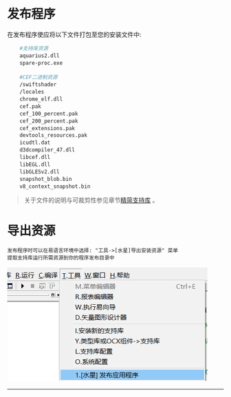 # 发布程序
在发布程序使应将以下文件打包至您的安装文件中:
```bash
    #支持库资源
    aquarius2.dll
    spare-proc.exe

    #CEF二进制资源
    /swiftshader
    /locales
    chrome_elf.dll
    cef.pak
    cef_100_percent.pak
    cef_200_percent.pak
    cef_extensions.pak
    devtools_resources.pak
    icudtl.dat
    d3dcompiler_47.dll
    libcef.dll
    libEGL.dll
    libGLESv2.dll
    snapshot_blob.bin
    v8_context_snapshot.bin

```
> 关于文件的说明与可裁剪性参见章节[精简支持库](FileExplainAndCulling.md) 。

# 导出资源
```
发布程序时可以在易语言环境中选择: "工具->[水星]导出安装资源" 菜单
提取支持库运行所需资源到你的程序发布目录中
```
![导出安装资源](\image\Release-01.png)


------------------------

<link rel="stylesheet" href="gitalk.min.css">
<script src="gitalk.min.js"></script>
<div id="gitalk-container"></div>
<script>
    var gitalk = new Gitalk({
        clientID: 'd17d49be2e680b77a84d',
        clientSecret:'9364cb456dda6401cb71d65092489e75c9f11872',
        repo: 'ecef_comment',
        owner: 'kirino17',
        admin: ['kirino17'],
        id: location.pathname
    });
    gitalk.render('gitalk-container');
</script>